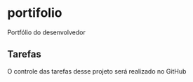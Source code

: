 # portifolio

Portfólio do desenvolvedor

## Tarefas

O controle das tarefas desse projeto será realizado no GitHub
